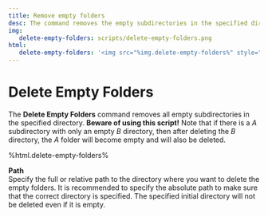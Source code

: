 ```yaml
---
title: Remove empty folders 
desc: The command removes the empty subdirectories in the specified directory.
img:
   delete-empty-folders: scripts/delete-empty-folders.png
html:
   delete-empty-folders: '<img src="%img.delete-empty-folders%" style="margin: 1em 1em;"/>'
---
```

# Delete Empty Folders

The **Delete Empty Folders** command removes all empty subdirectories in the specified directory. **Beware of using this script!** Note that if there is a *A* subdirectory with only an empty *B* directory, then after deleting the *B* directory, the *A* folder will become empty and will also be deleted.

%html.delete-empty-folders%

**Path**  
Specify the full or relative path to the directory where you want to delete the empty folders. It is recommended to specify the absolute path to make sure that the correct directory is specified. The specified initial directory will not be deleted even if it is empty.

